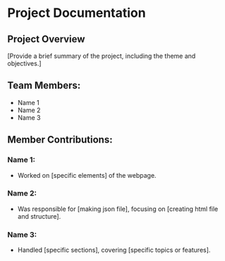 # Project Documentation

## Project Overview

[Provide a brief summary of the project, including the theme and objectives.]

## Team Members:

-   Name 1
-   Name 2
-   Name 3

## Member Contributions:

### Name 1:

-   Worked on [specific elements] of the webpage.

### Name 2:

-   Was responsible for [making json file], focusing on [creating html file and structure].

### Name 3:

-   Handled [specific sections], covering [specific topics or features].